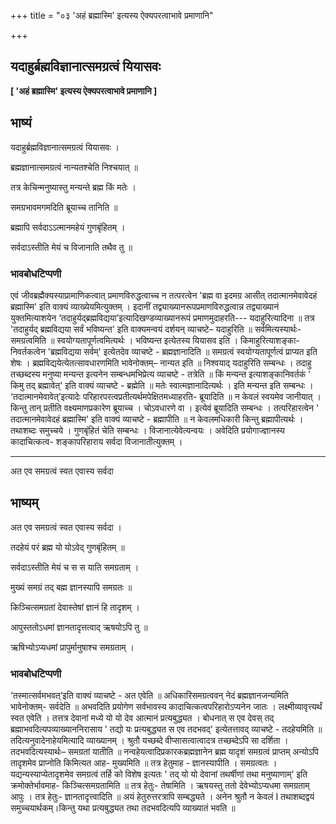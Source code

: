 +++
title = "०३ 'अहं ब्रह्मास्मि' इत्यस्य ऐक्यपरत्वाभावे प्रमाणानि"

+++


## यदाहुर्ब्रह्मविज्ञानात्समग्रत्वं यियासवः

**\[ 'अहं ब्रह्मास्मि' इत्यस्य ऐक्यपरत्वाभावे प्रमाणानि \]**

## **भाष्यं**

यदाहुर्ब्रह्मविज्ञानात्समग्रत्वं यियासवः ।

ब्रह्मज्ञानात्समग्रत्वं नान्यतश्चेति निश्चयात् ॥

तत्र केचिन्मनुष्यास्तु मन्यन्ते ब्रह्म किं मतेः ।

समग्रभावमगमदिति ब्रूयाच्च तानिति ॥

ब्रह्मापि सर्वदाऽऽत्मानमहेयं गुणबृंहितम् ।

सर्वदाऽस्तीति मेयं च विजानाति तथैव तु ॥

### **भावबोधटिप्पणी**

एवं जीवब्रह्मैक्यस्याप्रामाणिकत्वात् प्रमाणविरुद्धत्वाच्च न तत्परत्वेन 'ब्रह्म वा इदमग्र आसीत् तदात्मानमेवावेदहं ब्रह्मास्मि' इति वाक्यं व्याख्येयमित्युक्तम् । इदानीं तद्व्याख्यानरूपप्रमाणविरुद्धत्वान्न तद्व्याख्यानं युक्तमित्याशयेन ‘तदाहुर्यद्ब्रह्मविद्यया’इत्यादिखण्डव्याख्यानरूपं प्रमाणमुदाहरति--- यदाहुरित्यादिना ॥ तत्र 'तदाहुर्यद् ब्रह्मविद्यया सर्वं भविष्यन्त' इति वाक्यमन्वयं दर्शयन् व्याचष्टे– यदाहुरिति ॥ सर्वमित्यस्यार्थः- समग्रत्वमिति ॥ स्वयोग्यतापूर्णत्वमित्यर्थः । भविष्यन्त इत्येतस्य यियासव इति । किमाहुरित्याशङ्का- निवर्तकत्वेन 'ब्रह्मविद्यया सर्वम्' इत्येतदेव व्याचष्टे - ब्रह्मज्ञानादिति ॥ समग्रत्वं स्वयोग्यतापूर्णत्वं प्राप्यत इति शेषः । ब्रह्मविद्ययेत्येतत्सावधारणमिति भावेनोक्तम्– नान्यत इति ॥ निश्वयाद् यदाहुरिति सम्बन्धः । तदाहु तच्छब्दस्य मनुष्या मन्यन्त इत्यनेन सम्बन्धमभिप्रेत्य व्याचष्टे - तत्रेति ॥ किं मन्यन्त इत्याशङ्कानिवर्तकं ' किमु तद् ब्रह्मावेत्' इति वाक्यं व्याचष्टे - ब्रह्मेति ॥ मतेः स्वात्मज्ञानादित्यर्थः । इति मन्यन्त इति सम्बन्धः । ‘तदात्मानमेवावेत्’इत्यादेः परिहारपरत्वप्रतीत्यर्थमपेक्षितमध्याहरति- ब्रूयादिति ॥ न केवलं स्वयमेव जानीयात् । किन्तु तान् प्रतीति वक्ष्यमाणप्रकारेण ब्रूयाच्च । चोऽवधारणे वा । इत्येवं ब्रूयादिति सम्बन्धः । तत्परिहारत्वेन ' तदात्मानमेवावेदहं ब्रह्मास्मि' इति वाक्यं व्याचष्टे - ब्रह्मापीति ॥ न केवलमधिकारी किन्तु ब्रह्मापीत्यर्थः । तथाशब्दः समुच्चये । गुणबृंहितं चेति सम्बन्धः । विजानात्येवेत्यन्वयः । अवेदिति प्रयोगाज्ज्ञानस्य कादाचित्कत्व- शङ्कापरिहाराय सर्वदा विजानातीत्युक्तम् ।

------------------------------------------------------------------------

अत एव समग्रत्वं स्वत एवास्य सर्वदा

## **भाष्यम्**

अत एव समग्रत्वं स्वत एवास्य सर्वदा ।

तदहेयं परं ब्रह्म यो योऽवेद् गुणबृंहितम् ॥

सर्वदाऽस्तीति मेयं च स स याति समग्रताम् ।

मुख्यं समग्रं तद् बह्म ज्ञानस्यापि समग्रतः ॥

किञ्चित्समग्रतां देवास्तेषां ज्ञानं हि तादृशम् ।

आपुस्ततोऽधमां ज्ञानतादृत्तत्वाद् ऋषयोऽपि तु ॥

ऋषिभ्योऽप्यधमां प्रापुर्मानुषाश्च समग्रताम् ।

### **भावबोधटिप्पणी**

‘तस्मात्सर्वमभवत्’इति वाक्यं व्याचष्टे - अत एवेति ॥
अधिकारिसमग्रत्ववन् नेदं ब्रह्मज्ञानजन्यमिति भावेनोक्तम्- सर्वदेति ॥ अभवदिति प्रयोगेण सर्वभावस्य कादाचित्कत्वपरिहारोऽप्यनेन जातः । लक्ष्मीव्यावृत्त्यर्थं स्वत एवेति । तत्तत्र देवानां मध्ये यो यो देव आत्मानं प्रत्यबुद्ध्यत । बोधनात् स एव देवस् तद् ब्रह्माभवदित्यपव्याख्याननिरासाय ' तद्यो यः प्रत्यबुद्ध्यत स एव तदभवद्' इत्येतत्तावद् व्याचष्टे - तदहेयमिति ॥ तदित्यनुवादेनाहेयमित्यादि व्याख्यानम् । श्रुतौ यच्छब्दे वीप्सासत्वात्वादत्र तच्छब्देऽपि सा दर्शिता । तदभवदित्यस्यार्थः– समग्रतां यातीति ॥ नन्वहेयत्वादिप्रकारकब्रह्मज्ञानेन ब्रह्म यादृशं समग्रत्वं प्राप्तम् अन्योऽपि तादृशमेव प्राप्नोति किमित्यत आह- मुख्यमिति ॥ तत्र हेतुमाह - ज्ञानस्यापीति । समग्रत्वतः । यद्यन्यस्याप्येतादृशमेव समग्रत्वं तर्हि को विशेष इत्यतः ' तद् यो यो देवानां तथर्षीणां तथा मनुष्याणाम्' इति क्रमोक्तेर्भावमाह- किञ्चित्समग्रतामिति ॥ तत्र हेतुः- तेषामिति । ऋषयस्तु ततो देवेभ्योऽप्यधमा समग्रताम् आपुः । तत्र हेतुः- ज्ञानतादृत्त्वादिति ॥ अयं हेतुरुत्तरत्रापि सम्बद्ध्यते । अनेन श्रुतौ न केवलं I तथाशब्दद्वयं समुच्चयार्थकम्।किन्तु यथा प्रत्यबुद्ध्यत तथा तदभवदित्यपि व्याख्यातं भवति ॥

